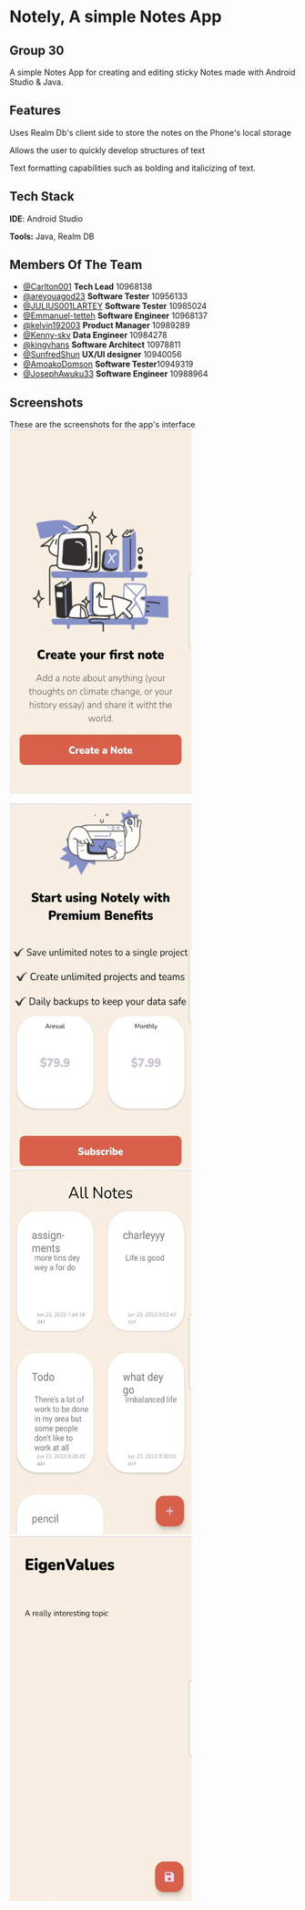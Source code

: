 
# Notely, A simple Notes App 
## Group 30 

A simple Notes App for creating and editing sticky Notes made with Android Studio & Java. 


## Features
Uses Realm Db's client side to store the notes on the Phone's local storage

Allows the user to quickly develop structures of text 

Text formatting capabilities such as bolding and italicizing of text.

## Tech Stack

**IDE**: Android Studio

**Tools:**  Java, Realm DB



## Members Of The Team

- [@Carlton001](https://github.com/Carlton001) **Tech Lead** 10968138
- [@areyouagod23](https://github.com/areyouagod23) **Software Tester** 10956133
- [@JULIUS001LARTEY](https://github.com/JULIUS001LARTEY) **Software Tester** 10985024
- [@Emmanuel-tetteh]() **Software Engineer** 10968137
- [@kelvin192003](https://github.com/kelvin192003) **Product Manager** 10989289
- [@Kenny-skv](https://github.com/Kenny-skv) **Data Engineer** 10984278
- [@kingvhans](https://github.com/kingvhans) **Software Architect** 10978811
- [@SunfredShun](https://github.com/SunfredShun) **UX/UI designer** 10940056
- [@AmoakoDomson](https://github.com/AmoakoDomson) **Software Tester**10949319
- [@JosephAwuku33](https://github.com/JosephAwuku33) **Software Engineer** 10988964

## Screenshots 
These are the screenshots for the app's interface
<br/>
<img src="https://github.com/dcit202Andriod/Group-30/blob/master/app/src/main/res/drawable/Screenshots/screen1.jpeg" width="320" height="640"/>
<br/>

<img src="https://github.com/dcit202Andriod/Group-30/blob/master/app/src/main/res/drawable/Screenshots/screen2.jpeg" width="320" height="640"/>

<br/>

<img src="https://github.com/dcit202Andriod/Group-30/blob/master/app/src/main/res/drawable/Screenshots/screen3.jpeg" width="320" height="640"/>

<br/>

<img src="https://github.com/dcit202Andriod/Group-30/blob/master/app/src/main/res/drawable/Screenshots/screen4.jpeg" width="320" height="640"/>

<br/>
